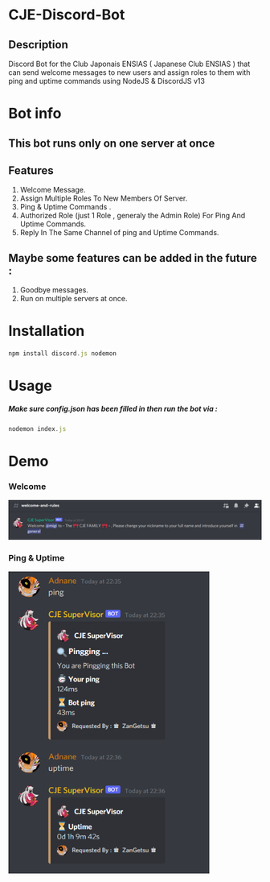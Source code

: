 # CJE-Discord-Bot
## Description
Discord Bot for the Club Japonais ENSIAS ( Japanese Club ENSIAS ) that can send welcome messages to new users and assign roles to them with ping and uptime commands using NodeJS & DiscordJS v13

# Bot info 
## This bot runs only on one server at once
## Features
1. Welcome Message. 
2. Assign Multiple Roles To New Members Of Server.
3. Ping & Uptime Commands .
4. Authorized Role (just 1 Role , generaly the  Admin Role) For Ping And Uptime Commands.
5. Reply In The Same Channel of ping and Uptime Commands.

## Maybe some features can be added in the future : 
1. Goodbye messages.
2. Run on multiple servers at once.

# Installation

```javascript
npm install discord.js nodemon 
```

# Usage
##### Make sure config.json has been filled in then run the bot via : 

```javascript
nodemon index.js
```
# Demo
### Welcome
![welcome](https://raw.githubusercontent.com/adnanedrief/CJE-Discord-Bot/main/welcome.png?token=ASH4O3TJDJYXW6DSP4QXQELBTK6FS "welcome" )
### Ping & Uptime
<img src="https://raw.githubusercontent.com/adnanedrief/CJE-Discord-Bot/main/ping%26uptime.png?token=ASH4O3TJOERCYYF72ESE2DDBTK6FY"  width="400" height="600">
